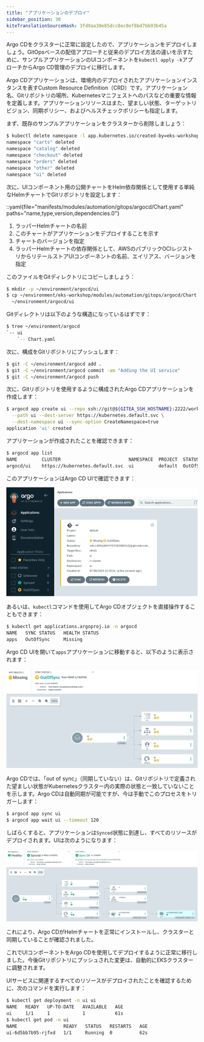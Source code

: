 ```yaml
---
title: "アプリケーションのデプロイ"
sidebar_position: 30
kiteTranslationSourceHash: 3fd9aa30e85dcc8ec0ef8bd7bb93b45a
---
```


Argo CDをクラスターに正常に設定したので、アプリケーションをデプロイしましょう。GitOpsベースの配信アプローチと従来のデプロイ方法の違いを示すために、サンプルアプリケーションのUIコンポーネントを`kubectl apply -k`アプローチからArgo CD管理のデプロイに移行します。

Argo CDアプリケーションは、環境内のデプロイされたアプリケーションインスタンスを表すCustom Resource Definition（CRD）です。アプリケーション名、Gitリポジトリの場所、Kubernetesマニフェストへのパスなどの重要な情報を定義します。アプリケーションリソースはまた、望ましい状態、ターゲットリビジョン、同期ポリシー、およびヘルスチェックポリシーも指定します。

まず、既存のサンプルアプリケーションをクラスターから削除しましょう：

```bash
$ kubectl delete namespace -l app.kubernetes.io/created-by=eks-workshop
namespace "carts" deleted
namespace "catalog" deleted
namespace "checkout" deleted
namespace "orders" deleted
namespace "other" deleted
namespace "ui" deleted
```

次に、UIコンポーネント用の公開チャートをHelm依存関係として使用する単純なHelmチャートでGitリポジトリを設定します：

::yaml{file="manifests/modules/automation/gitops/argocd/Chart.yaml" paths="name,type,version,dependencies.0"}

1. ラッパーHelmチャートの名前
2. このチャートがアプリケーションをデプロイすることを示す
3. チャートのバージョンを指定
4. ラッパーHelmチャートの依存関係として、AWSのパブリックOCIレジストリからリテールストアUIコンポーネントの名前、エイリアス、バージョンを指定

このファイルをGitディレクトリにコピーしましょう：

```bash
$ mkdir -p ~/environment/argocd/ui
$ cp ~/environment/eks-workshop/modules/automation/gitops/argocd/Chart.yaml \
  ~/environment/argocd/ui
```

Gitディレクトリは以下のような構造になっているはずです：

```bash
$ tree ~/environment/argocd
`-- ui
    `-- Chart.yaml
```

次に、構成をGitリポジトリにプッシュします：

```bash
$ git -C ~/environment/argocd add .
$ git -C ~/environment/argocd commit -am "Adding the UI service"
$ git -C ~/environment/argocd push
```

次に、Gitリポジトリを使用するように構成されたArgo CDアプリケーションを作成します：

```bash
$ argocd app create ui --repo ssh://git@${GITEA_SSH_HOSTNAME}:2222/workshop-user/argocd.git \
  --path ui --dest-server https://kubernetes.default.svc \
  --dest-namespace ui --sync-option CreateNamespace=true
application 'ui' created
```

アプリケーションが作成されたことを確認できます：

```bash
$ argocd app list
NAME         CLUSTER                         NAMESPACE  PROJECT  STATUS     HEALTH   SYNCPOLICY  CONDITIONS
argocd/ui    https://kubernetes.default.svc  ui         default  OutOfSync  Missing  Manual      <none>
```

このアプリケーションはArgo CD UIで確認できます：

![Argo CD UIでのアプリケーション](assets/argocd-ui-outofsync.webp)

あるいは、`kubectl`コマンドを使用してArgo CDオブジェクトを直接操作することもできます：

```bash
$ kubectl get applications.argoproj.io -n argocd
NAME   SYNC STATUS   HEALTH STATUS
apps   OutOfSync     Missing
```

Argo CD UIを開いて`apps`アプリケーションに移動すると、以下のように表示されます：

![Argo CD UIでのアプリケーション](assets/argocd-ui-outofsync-apps.webp)

Argo CDでは、「out of sync」（同期していない）は、Gitリポジトリで定義された望ましい状態がKubernetesクラスター内の実際の状態と一致していないことを示します。Argo CDは自動同期が可能ですが、今は手動でこのプロセスをトリガーします：

```bash
$ argocd app sync ui
$ argocd app wait ui --timeout 120
```

しばらくすると、アプリケーションは`Synced`状態に到達し、すべてのリソースがデプロイされます。UIは次のようになります：

![argocd-deploy-application](assets/argocd-deploy-application.webp)

これにより、Argo CDがHelmチャートを正常にインストールし、クラスターと同期していることが確認されました。

これでUIコンポーネントをArgo CDを使用してデプロイするように正常に移行しました。今後Gitリポジトリにプッシュされた変更は、自動的にEKSクラスターに調整されます。

UIサービスに関連するすべてのリソースがデプロイされたことを確認するために、次のコマンドを実行します：

```bash hook=deploy
$ kubectl get deployment -n ui ui
NAME   READY   UP-TO-DATE   AVAILABLE   AGE
ui     1/1     1            1           61s
$ kubectl get pod -n ui
NAME                 READY   STATUS   RESTARTS   AGE
ui-6d5bb7b95-rjfxd   1/1     Running  0          62s
```
